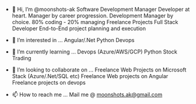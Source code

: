 - 👋 Hi, I’m @moonshots-ak
Software Development Manager
Developer at heart. Manager by career progression. Development Manager by choice.
80% coding - 20% managing
Freelance Projects
Full Stack Developer
End-to-End project planning and execution
- 👀 I’m interested in ...
Angular/.Net
Python
Devops
- 🌱 I’m currently learning ...
Devops (Azure/AWS/GCP)
Python
Stock Trading
- 💞️ I’m looking to collaborate on ...
Freelance Web Projects on Microsoft Stack (Azure/.Net/SQL etc)
Freelance Web projects on Angular
Freelance projects on devops

- 📫 How to reach me ...
Mail me @ moonshots.ak@gmail.com

<!---
moonshots-ak/moonshots-ak is a ✨ special ✨ repository because its `README.md` (this file) appears on your GitHub profile.
You can click the Preview link to take a look at your changes.
--->
